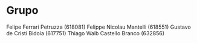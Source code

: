# Grupo
Felipe Ferrari Petruzza (618081)
Felippe Nicolau Mantelli (618551)
Gustavo de Cristi Bidoia (617751)
Thiago Waib Castello Branco (632856)